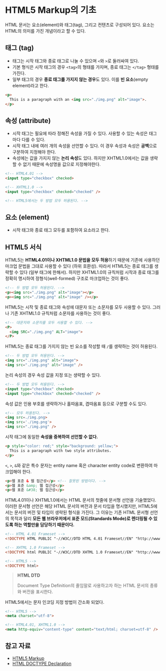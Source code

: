 # HTML5 Markup의 기초

HTML 문서는 요소(element)와 태그(tag), 그리고 컨텐츠로 구성되어 있다. 요소는 HTML의 의미를 가진 개념이라고 할 수 있다.

## 태그 (tag)

* 태그는 시작 태그와 종료 태그로 나눌 수 있으며 `<`와 `>`로 둘러싸여 있다.
* 기본 형식은 시작 태그의 경우 `<tag>`의 형태를 가지며, 종료 태그는 `</tag>` 형태를 가진다.
* 일부 태그의 경우 **종료 태그를 가지지 않는 경우**도 있다. 이를 **빈 요소**(empty element)라고 한다.

```html
<p>
  This is a paragraph with an <img src="./img.png" alt="image">.
</p>
```

## 속성 (attribute)

* 시작 태그는 필요에 따라 정해진 속성을 가질 수 있다. 사용할 수 있는 속성은 태그마다 다를 수 있다.
* 시작 태그 내에 여러 개의 속성을 선언할 수 있다. 이 경우 속성과 속성은 **공백**으로 구분하여 지정해야 한다.
* 속성에는 값을 가지지 않는 **논리 속성**도 있다. 하지만 XHTML1.0에서는 값을 생략할 수 없기 때문에 속성명을 값으로 지정해야한다.

```html
<!-- HTML4.01 -->
<input type="checkbox" checked>

<!-- XHTML1.0 -->
<input type="checkbox" checked="checked" />

<!-- HTML5에서는 두 방법 모두 허용된다. -->
```

## 요소 (element)

* 시작 태그와 종료 태그 모두를 포함하여 요소라고 한다.

## HTML5 서식

HTML5는 **HTML4.01이나 XHTML1.0 문법을 모두 허용**하기 때문에 기존에 사용하던 마크업 문법을 그대로 사용할 수 있다 (하위 호환성). 따라서 HTML5는 종료 태그를 생략할 수 있다 (일부 태그에 한해서). 하지만 XHTML1.0의 규칙처럼 시작과 종료 태그를 정확히 명시하여 정형식(well-formed) 구조로 마크업하는 것이 좋다.

```html
<!-- 두 방법 모두 허용된다. -->
<p><img src="./img.png" alt="image"></p>
<p><img src="./img.png" alt="image" /></p>
```

HTML5는 시작 및 종료 태그와 속성에 대문자 또는 소문자를 모두 사용할 수 있다. 그러나 기존 XHTML1.0 규칙처럼 소문자를 사용하는 것이 좋다.

```html
<!-- 대문자와 소문자를 모두 사용할 수 있다. -->
<P>
  <img SRC="./img.png" ALT="image">
</P>
```

HTML5는 종료 태그를 가지지 않는 빈 요소를 작성할 때 `/`를 생략하는 것이 허용된다.

```html
<!-- 두 방법 모두 허용된다. -->
<img src="./img.png" alt="image">
<img src="./img.png" alt="image" />
```

논리 속성의 경우 속성 값을 지정 또는 생략할 수 있다.

```html
<!-- 두 방법 모두 허용된다. -->
<input type="checkbox" checked>
<input type="checkbox" checked="checked" />
```

속성 값은 인용 부호를 생략하거나 홀따옴표, 겹따옴표 등으로 구분할 수도 있다.

```html
<!-- 모두 허용된다. -->
<img src=./img.png>
<img src='./img.png'>
<img src="./img.png" />
```

시작 태그에 동일한 **속성을 중복하여 선언할 수 없다.**

```html
<p style="color: red;" style="background: yellow;">
  This is a paragraph with two style attributes.
</p>
```

`<`, `>`, `&`와 같은 특수 문자는 entity name 혹은 character entity code로 변환하여 마크업해야 한다.

```html
<p>웹 표준 & 웹 접근성</p> <!-- 잘못된 방법이다. -->
<p>웹 표준 &amp; 웹 접근성</p>
<p>웹 표준 &#38; 웹 접근성</p>
```

HTML4.01이나 XHTML1.0에서는 HTML 문서의 첫줄에 문서형 선언을 기술했었다. 이러한 문서형 선언은 해당 HTML 문서의 버전과 문서 타입을 명시했지만, HTML5에서는 문서의 버전 및 타입이 생략된 형식을 가진다. 그 이유는 기존 HTML 문서형 선언의 목적과 달리 **모든 웹 브라우저에서 표준 모드(Standards Mode)로 렌더링될 수 있도록 하는 역할만을 담당하기 때문이다.**

```html
<!-- HTML 4.01 Frameset -->
<!DOCTYPE HTML PUBLIC "-//W3C//DTD HTML 4.01 Frameset//EN" "http://www.w3.org/TR/html4/frameset.dtd">

<!-- XHTML 1.0 Frameset -->
<!DOCTYPE html PUBLIC "-//W3C//DTD XHTML 1.0 Frameset//EN" "http://www.w3.org/TR/xhtml1/DTD/xhtml1-frameset.dtd">

<!-- HTML5 -->
<!DOCTYPE html>
```

> **HTML DTD**
>
> Document Type Definition의 줄임말로 사용하고자 하는 HTML 문서의 종류와 버전을 표시한다.

HTML5에서는 문자 인코딩 지정 방법이 간소화 되었다.

```html
<!-- HTML5 -->
<meta charset="utf-8">

<!-- HTML4.01, XHTML1.0 -->
<meta http-equiv="content-type" content="text/html; charset=utf-8" />
```



## 참고 자료

* [HTML5 Markup](https://github.com/seulbinim/PDF/blob/master/HTML5.pdf)
* [HTML DOCTYPE Declaration](https://www.w3schools.com/tags/tag_doctype.asp)



